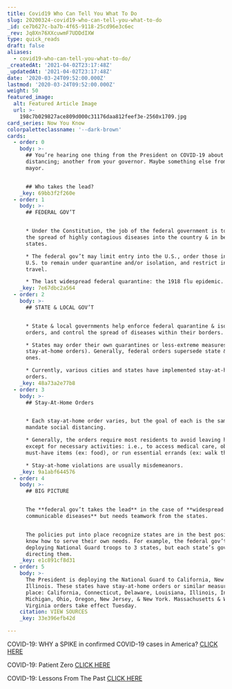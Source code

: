 ```yaml
---
title: Covid19 Who Can Tell You What To Do
slug: 20200324-covid19-who-can-tell-you-what-to-do
_id: ce7b627c-ba7b-4f65-9118-25cd96e3c6ec
_rev: Jq8Xn76XXcuwmF7UDDdIXW
type: quick_reads
draft: false
aliases:
  - covid19-who-can-tell-you-what-to-do/
_createdAt: '2021-04-02T23:17:48Z'
_updatedAt: '2021-04-02T23:17:48Z'
date: '2020-03-24T09:52:00.000Z'
lastmod: '2020-03-24T09:52:00.000Z'
weight: 50
featured_image:
  alt: Featured Article Image
  url: >-
    198c7b029827ace809d000c31176daa812feef3e-2560x1709.jpg
card_series: Now You Know
colorpaletteclassname: '--dark-brown'
cards:
  - order: 0
    body: >-
      ## You’re hearing one thing from the President on COVID-19 about social
      distancing; another from your governor. Maybe something else from your
      mayor.


      ## Who takes the lead?
    _key: 69bb3f2f260e
  - order: 1
    body: >-
      ## FEDERAL GOV’T


      * Under the Constitution, the job of the federal government is to prevent
      the spread of highly contagious diseases into the country & in between
      states.

      * The federal gov’t may limit entry into the U.S., order those inside the
      U.S. to remain under quarantine and/or isolation, and restrict interstate
      travel.

      * The last widespread federal quarantine: the 1918 flu epidemic.
    _key: 7e67dbc2a564
  - order: 2
    body: >-
      ## STATE & LOCAL GOV’T


      * State & local governments help enforce federal quarantine & isolation
      orders, and control the spread of diseases within their borders.

      * States may order their own quarantines or less-extreme measures (ex:
      stay-at-home orders). Generally, federal orders supersede state & local
      ones.

      * Currently, various cities and states have implemented stay-at-home
      orders.
    _key: 48a73a2e77b8
  - order: 3
    body: >-
      ## Stay-At-Home Orders


      * Each stay-at-home order varies, but the goal of each is the same: to
      mandate social distancing.

      * Generally, the orders require most residents to avoid leaving home
      except for necessary activities: i.e., to access medical care, obtain
      must-have items (ex: food), or run essential errands (ex: walk the dog).

      * Stay-at-home violations are usually misdemeanors.
    _key: 9a1abf644576
  - order: 4
    body: >-
      ## BIG PICTURE


      The **federal gov’t takes the lead** in the case of **widespread
      communicable diseases** but needs teamwork from the states.


      The policies put into place recognize states are in the best position to
      know how to serve their own needs. For example, the federal gov’t is
      deploying National Guard troops to 3 states, but each state’s governor is
      directing them.
    _key: e1c891cf8d31
  - order: 5
    body: >-
      The President is deploying the National Guard to California, New York &
      Illinois. These states have stay-at-home orders or similar measures in
      place: California, Connecticut, Delaware, Louisiana, Illinois, Indiana,
      Michigan, Ohio, Oregon, New Jersey, & New York. Massachusetts & West
      Virginia orders take effect Tuesday.
    citation: VIEW SOURCES
    _key: 33e396efb42d

---
```

COVID-19: WHY a SPIKE in confirmed COVID-19 cases in America? [CLICK HERE](https://smarthernews.com/article/whats-going-on-with-the-data-why-it-matters-and-also-a-unique-variable-you-should-know/)

COVID-19: Patient Zero [CLICK HERE](https://smarthernews.com/covid-19-the-first-us-case-of-coronavirus/)

COVID-19: Lessons From The Past [CLICK HERE](https://smarthernews.com/comparing-the-flu-response/)